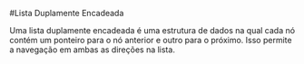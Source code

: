 #Lista Duplamente Encadeada

Uma lista duplamente encadeada é uma estrutura de dados na qual cada nó contém um ponteiro para o nó anterior e outro para o próximo. Isso permite a navegação em ambas as direções na lista.
